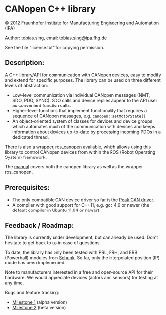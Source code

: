 CANopen C++ library
===================
&copy; 2012 Fraunhofer Institute for Manufacturing Engineering and Automation (IPA)

Author: tobias.sing, email: tobias.sing@ipa.fhg.de

See the file "license.txt" for copying permission.

Description:
------------
A C++ library/API for communication with CANopen devices, easy to
modify and extend for specific purposes.
The library can be used on three different levels of abstraction: 

* Low-level communication via individual CANopen messages (NMT, SDO, PDO, SYNC). SDO calls and device
replies appear to the API user as convenient function calls.
* Higher-level functions that implement functionality that requires a sequence of CANopen messages,
e.g. `canopen::setMotorState()`
* An object-oriented system of classes for devices and device groups which automates much of the 
communication with devices and keeps information about devices up-to-date by processing incoming
PDOs in a dedicated thread.

There is also a wrapper, [ros_canopen](https://github.com/ipa-tys/ros_canopen) available,
which allows using this library to control CANopen devices from within the ROS
(Robot Operating System) framework.

The [manual](https://github.com/ipa-tys/canopen/blob/master/doc/usermanual.pdf?raw=true)
covers both the canopen library as well as the wrapper ros_canopen.

Prerequisites:
--------------
* The only compatible CAN device driver so far is the
[Peak CAN driver](http://www.peak-system.com/fileadmin/media/linux/index.htm).
* A compiler with good support for C++11, e.g. gcc 4.6 or newer (the default compiler
in Ubuntu 11.04 or newer)

Feedback / Roadmap:
-------------------
The library is currently under development, but can already be used.
Don't hesitate to get back to us in case of questions.

To date, the library has only been tested with PRL, PRH, and ERB (Powerball) modules from
[Schunk](http://www.schunk.com). So far, only the interpolated position (IP) mode has been
implemented.

Note to manufacturers interested in a free and open-source API for their hardware:
We would appreciate devices (actors and sensors) for testing at any time.

Bugs and feature tracking:
* [Milestone 1](http://www.care-o-bot-research.org/trac/query?milestone=CanOpen+MS1) (alpha version)
* [Milestone 2](http://www.care-o-bot-research.org/trac/query?milestone=CanOpen+MS2) (beta version)





